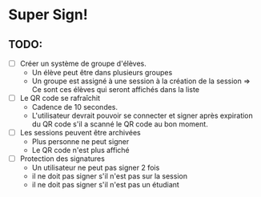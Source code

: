 # Super Sign!

## TODO:

- [ ] Créer un système de groupe d'élèves.
    - Un élève peut être dans plusieurs groupes
    - Un groupe est assigné à une session à la création de la session => Ce sont ces élèves qui seront affichés dans la liste
- [ ] Le QR code se rafraîchit
    - Cadence de 10 secondes.
    - L'utilisateur devrait pouvoir se connecter et signer après expiration du QR code s'il a scanné le QR code au bon moment.
- [ ] Les sessions peuvent être archivées
    - Plus personne ne peut signer
    - Le QR code n'est plus affiché
- [ ] Protection des signatures
    - Un utilisateur ne peut pas signer 2 fois
    - il ne doit pas signer s'il n'est pas sur la session
    - il ne doit pas signer s'il n'est pas un étudiant
